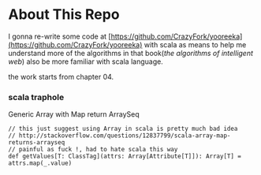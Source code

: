 # About This Repo
I gonna re-write some code at [https://github.com/CrazyFork/yooreeka](https://github.com/CrazyFork/yooreeka)
with scala as means to help me understand more of the algorithms in that book(*the algorithms of intelligent web*)
also be more familiar with scala language.

the work starts from chapter 04.



### scala traphole


Generic Array with Map return ArraySeq

    // this just suggest using Array in scala is pretty much bad idea
    // http://stackoverflow.com/questions/12837799/scala-array-map-returns-arrayseq
    // painful as fuck !, had to hate scala this way
    def getValues[T: ClassTag](attrs: Array[Attribute[T]]): Array[T] = attrs.map(_.value)











